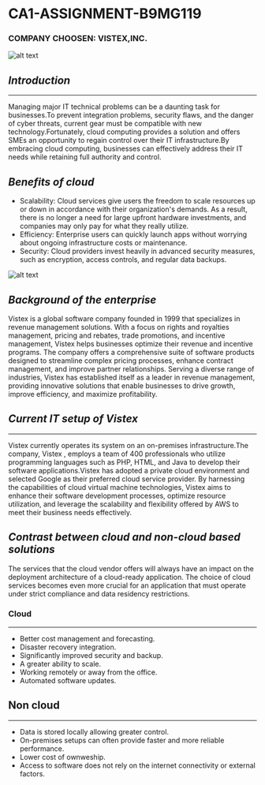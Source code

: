 # CA1-ASSIGNMENT-B9MG119

### COMPANY CHOOSEN: VISTEX,INC.

![alt text](https://cdn.contactcenterworld.com/images/company/vistex-largex5-logo.png)

## *Introduction*
________________
 Managing major IT technical problems can be a daunting task for businesses.To prevent integration problems, security flaws, and the danger of cyber threats, current gear must be compatible with new technology.Fortunately, cloud computing provides a solution and offers SMEs an opportunity to regain control over their IT infrastructure.By embracing cloud computing, businesses can effectively address their IT needs while retaining full authority and control.
 
## *Benefits of cloud*

- Scalability: Cloud services give users the freedom to scale resources up or down in accordance with their organization's demands. As a result, there is no longer a need for large upfront hardware investments, and companies may only pay for what they really utilize.
- Efficiency: Enterprise users can quickly launch apps without worrying about ongoing infrastructure costs or maintenance.
- Security: Cloud providers invest heavily in advanced security measures, such as encryption, access controls, and regular data backups.
  
![alt text](https://www.onlinemanipal.com/wp-content/uploads/2022/09/BENEFITS-OF-CLOUD-COMPUTING--1024x889.png)

## *Background of the enterprise*

Vistex is a global software company founded in 1999 that specializes in revenue management solutions. With a focus on rights and royalties management, pricing and rebates, trade promotions, and incentive management, Vistex helps businesses optimize their revenue and incentive programs. The company offers a comprehensive suite of software products designed to streamline complex pricing processes, enhance contract management, and improve partner relationships. Serving a diverse range of industries, Vistex has established itself as a leader in revenue management, providing innovative solutions that enable businesses to drive growth, improve efficiency, and maximize profitability.

## *Current IT setup of Vistex*
______________________
Vistex currently operates its system on an on-premises infrastructure.The company, Vistex , employs a team of 400 professionals who utilize programming languages such as PHP, HTML, and Java to develop their software applications.Vistex has adopted a private cloud environment and selected Google as their preferred cloud service provider. By harnessing the capabilities of cloud virtual machine technologies, Vistex aims to enhance their software development processes, optimize resource utilization, and leverage the scalability and flexibility offered by AWS to meet their business needs effectively.

## *Contrast between cloud and non-cloud based solutions*

The services that the cloud vendor offers will always have an impact on the deployment architecture of a cloud-ready application. The choice of cloud services becomes even more crucial for an application that must operate under strict compliance and data residency restrictions.

### Cloud
_________
- Better cost management and forecasting.
- Disaster recovery integration.
- Significantly improved security and backup.
- A greater ability to scale.
- Working remotely or away from the office.
- Automated software updates.

## Non cloud
____________
- Data is stored locally allowing greater control.  
- On-premises setups can often provide faster and more reliable performance.
- Lower cost of ownweship.
- Access to software does not rely on the internet connectivity or external factors.

  
